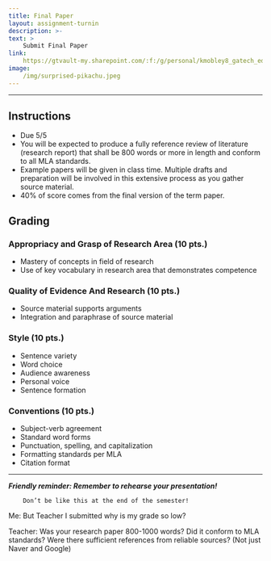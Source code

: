 ```yaml
---
title: Final Paper
layout: assignment-turnin
description: >-
text: >
    Submit Final Paper
link: 
    https://gtvault-my.sharepoint.com/:f:/g/personal/kmobley8_gatech_edu/EkyfnMTDqfROqbipr-Iyfn0B5bv1fDfMwZoYLu9DCwwqsw
image: 
    /img/surprised-pikachu.jpeg
---
```

---
## Instructions
- Due 5/5
- You will be expected to produce a fully reference review of literature (research report) that shall be 800 words or more in length and conform to all MLA standards. 
- Example papers will be given in class time. Multiple drafts and preparation will be involved in this extensive process as you gather source material. 
- 40% of score comes from the final version of the term paper.
## Grading
### Appropriacy and Grasp of Research Area (10 pts.)
- Mastery of concepts in field of research 
- Use of key vocabulary in research area that demonstrates competence
### Quality of Evidence And Research (10 pts.)
- Source material supports arguments 
- Integration and paraphrase of source material
### Style (10 pts.)
- Sentence variety
- Word choice
- Audience awareness
- Personal voice
- Sentence formation
### Conventions (10 pts.)
- Subject-verb agreement
- Standard word forms
- Punctuation, spelling, and capitalization
- Formatting standards per MLA
- Citation format
---
***Friendly reminder: Remember to rehearse your presentation!***

        Don’t be like this at the end of the semester!

Me: But Teacher I submitted why is my grade so low?

Teacher: Was your research paper 800-1000 words? Did it conform to MLA standards? Were there sufficient references from reliable sources? (Not just Naver and Google)

